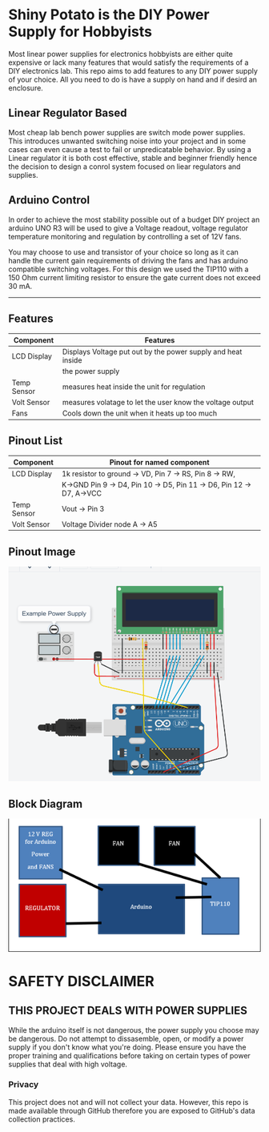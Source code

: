 # Shiny Potato is the DIY Power Supply for Hobbyists #

Most linear power supplies for electronics hobbyists are either quite expensive or lack many features that would satisfy the requirements of a DIY electronics lab. This repo aims to add features to any DIY power supply of your choice. All you need to do is have a supply on hand and if desird an enclosure.

## Linear Regulator Based ##

Most cheap lab bench power supplies are switch mode power supplies. This introduces unwanted switching noise into your project and in some cases can even cause a test to fail or unpredicatable behavior. 
By using a Linear regulator it is both cost effective, stable and beginner friendly hence the decision to design a conrol system focused on liear regulators and supplies.

## Arduino Control ##

In order to achieve the most stability possible out of a budget DIY project an arduino UNO R3 will be used to give a Voltage readout, voltage regulator temperature monitoring and regulation by controlling a set of 12V fans.

You may choose to use and transistor of your choice so long as it can handle the current gain requirements of driving the fans and has arduino compatible switching voltages. For this design we used the TIP110 with a 150 Ohm current limiting resistor to ensure the gate current does not exceed 30 mA.

_______________________________________________________________

## Features ##

| Component   | Features                      		                           |
| ----------- | -------------------------------------------------------------- |
| LCD Display | Displays Voltage put out by the power supply and heat inside   |
|             | the power supply                                               | 
| Temp Sensor | measures heat inside the unit for regulation                   | 
| Volt Sensor | measures volatage to let the user know the voltage output      | 
| Fans        | Cools down the unit when it heats up too much                  | 

## Pinout List ##
| Component   | Pinout for named component			                           |
| ----------- | -------------------------------------------------------------- |
| LCD Display | 1k resistor to ground → VD, Pin 7 → RS, Pin 8 → RW,			   |
|             | K→GND Pin 9 → D4, Pin 10 → D5, Pin 11 → D6, Pin 12 → D7, A→VCC | 
| Temp Sensor | Vout → Pin 3                                                   | 
| Volt Sensor | Voltage Divider node A → A5                                    | 

## Pinout Image ##
![Local Image](Docs/CircuitExamplePSR.png)

## Block Diagram ##
![Local Image](Docs/BlockDGPSU.png)

# SAFETY DISCLAIMER #

## THIS PROJECT DEALS WITH POWER SUPPLIES ##

While the arduino itself is not dangerous, the power supply you choose may be dangerous. Do not attempt to dissasemble, open, or modify a power supply if you don't know what you're doing. Please ensure you have the proper training and qualifications before taking on certain types of power supplies that deal with high voltage. 

### Privacy ###

This project does not and will not collect your data. However, this repo is made available through GitHub therefore you are exposed to GitHub's data collection practices. 

